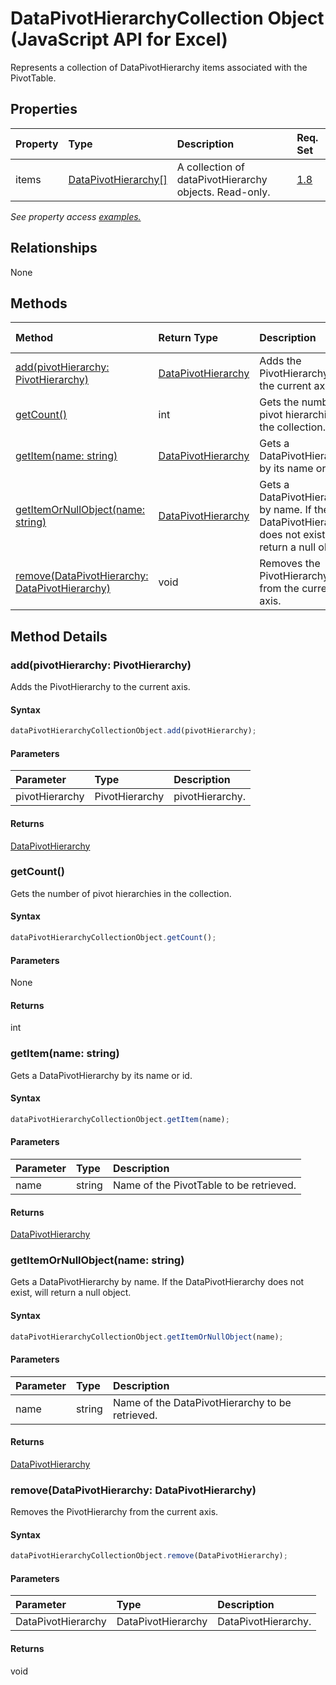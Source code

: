# DataPivotHierarchyCollection Object (JavaScript API for Excel)

Represents a collection of DataPivotHierarchy items associated with the PivotTable.

## Properties

| Property	   | Type	|Description| Req. Set|
|:---------------|:--------|:----------|:----|
|items|[DataPivotHierarchy[]](datapivothierarchy.md)|A collection of dataPivotHierarchy objects. Read-only.|[1.8](../requirement-sets/excel-api-requirement-sets.md)|

_See property access [examples.](#property-access-examples)_

## Relationships
None


## Methods

| Method		   | Return Type	|Description| Req. Set|
|:---------------|:--------|:----------|:----|
|[add(pivotHierarchy: PivotHierarchy)](#addpivothierarchy-pivothierarchy)|[DataPivotHierarchy](datapivothierarchy.md)|Adds the PivotHierarchy to the current axis.|[1.8](../requirement-sets/excel-api-requirement-sets.md)|
|[getCount()](#getcount)|int|Gets the number of pivot hierarchies in the collection.|[1.8](../requirement-sets/excel-api-requirement-sets.md)|
|[getItem(name: string)](#getitemname-string)|[DataPivotHierarchy](datapivothierarchy.md)|Gets a DataPivotHierarchy by its name or id.|[1.8](../requirement-sets/excel-api-requirement-sets.md)|
|[getItemOrNullObject(name: string)](#getitemornullobjectname-string)|[DataPivotHierarchy](datapivothierarchy.md)|Gets a DataPivotHierarchy by name. If the DataPivotHierarchy does not exist, will return a null object.|[1.8](../requirement-sets/excel-api-requirement-sets.md)|
|[remove(DataPivotHierarchy: DataPivotHierarchy)](#removedatapivothierarchy-datapivothierarchy)|void|Removes the PivotHierarchy from the current axis.|[1.8](../requirement-sets/excel-api-requirement-sets.md)|

## Method Details


### add(pivotHierarchy: PivotHierarchy)
Adds the PivotHierarchy to the current axis.

#### Syntax
```js
dataPivotHierarchyCollectionObject.add(pivotHierarchy);
```

#### Parameters
| Parameter	   | Type	|Description|
|:---------------|:--------|:----------|
|pivotHierarchy|PivotHierarchy|pivotHierarchy.|

#### Returns
[DataPivotHierarchy](datapivothierarchy.md)

### getCount()
Gets the number of pivot hierarchies in the collection.

#### Syntax
```js
dataPivotHierarchyCollectionObject.getCount();
```

#### Parameters
None

#### Returns
int

### getItem(name: string)
Gets a DataPivotHierarchy by its name or id.

#### Syntax
```js
dataPivotHierarchyCollectionObject.getItem(name);
```

#### Parameters
| Parameter	   | Type	|Description|
|:---------------|:--------|:----------|
|name|string|Name of the PivotTable to be retrieved.|

#### Returns
[DataPivotHierarchy](datapivothierarchy.md)

### getItemOrNullObject(name: string)
Gets a DataPivotHierarchy by name. If the DataPivotHierarchy does not exist, will return a null object.

#### Syntax
```js
dataPivotHierarchyCollectionObject.getItemOrNullObject(name);
```

#### Parameters
| Parameter	   | Type	|Description|
|:---------------|:--------|:----------|
|name|string|Name of the DataPivotHierarchy to be retrieved.|

#### Returns
[DataPivotHierarchy](datapivothierarchy.md)

### remove(DataPivotHierarchy: DataPivotHierarchy)
Removes the PivotHierarchy from the current axis.

#### Syntax
```js
dataPivotHierarchyCollectionObject.remove(DataPivotHierarchy);
```

#### Parameters
| Parameter	   | Type	|Description|
|:---------------|:--------|:----------|
|DataPivotHierarchy|DataPivotHierarchy|DataPivotHierarchy.|

#### Returns
void
